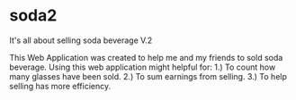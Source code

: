 # soda2
It's all about selling soda beverage V.2

This Web Application was created to help me and my friends to sold soda beverage.
Using this web application might helpful for:
   1.) To count how many glasses have been sold.
   2.) To sum earnings from selling.
   3.) To help selling has more efficiency.
